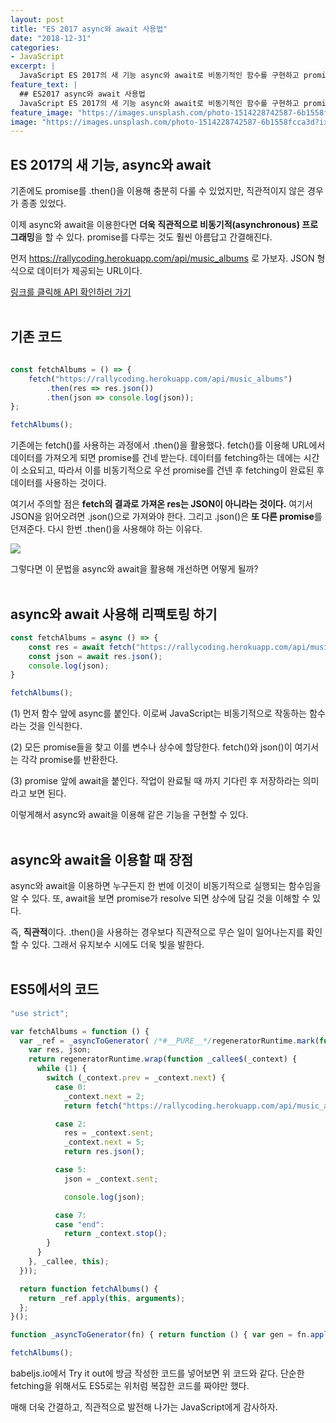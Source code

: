 ```yaml
---
layout: post
title: "ES 2017 async와 await 사용법"
date: "2018-12-31"
categories:
- JavaScript
excerpt: |
  JavaScript ES 2017의 새 기능 async와 await로 비동기적인 함수를 구현하고 promise를 다루는 방법에 대해 알아본다. ES6의 .then()과는 어떻게 다른지 알아본다. ES5와 비교하며 차이점 또한 살펴본다.
feature_text: |
  ## ES2017 async와 await 사용법
  JavaScript ES 2017의 새 기능 async와 await로 비동기적인 함수를 구현하고 promise를 다루는 방법에 대해 알아본다.
feature_image: "https://images.unsplash.com/photo-1514228742587-6b1558fcca3d?ixlib=rb-1.2.1&ixid=eyJhcHBfaWQiOjEyMDd9&auto=format&fit=crop&w=1350&q=80"
image: "https://images.unsplash.com/photo-1514228742587-6b1558fcca3d?ixlib=rb-1.2.1&ixid=eyJhcHBfaWQiOjEyMDd9&auto=format&fit=crop&w=1350&q=80"
---
```


## ES 2017의 새 기능, async와 await
기존에도 promise를 .then()을 이용해 충분히 다룰 수 있었지만, 직관적이지 않은 경우가 종종 있었다.

이제 async와 await을 이용한다면 **더욱 직관적으로 비동기적(asynchronous) 프로그래밍**을 할 수 있다. promise를 다루는 것도 훨씬 아름답고 간결해진다.

먼저 https://rallycoding.herokuapp.com/api/music_albums 로 가보자. JSON 형식으로 데이터가 제공되는 URL이다.

[링크를 클릭해 API 확인하러 가기](https://rallycoding.herokuapp.com/api/music_albums)
<br><br>

## 기존 코드
```javascript

const fetchAlbums = () => {
    fetch("https://rallycoding.herokuapp.com/api/music_albums")
        .then(res => res.json())
        .then(json => console.log(json));
};

fetchAlbums();
```

기존에는 fetch()를 사용하는 과정에서 .then()을 활용했다. fetch()를 이용해 URL에서 데이터를 가져오게 되면 promise를 건네 받는다. 데이터를 fetching하는 데에는 시간이 소요되고, 따라서 이를 비동기적으로 우선 promise를 건넨 후 fetching이 완료된 후 데이터를 사용하는 것이다.

여기서 주의할 점은 **fetch의 결과로 가져온 res는 JSON이 아니라는 것이다.** 여기서 JSON을 읽어오려면 .json()으로 가져와야 한다. 그리고 .json()은 **또 다른 promise**를 던져준다. 다시 한번 .then()을 사용해야 하는 이유다.

<img src="https://github.com/ChaeWonKong/chaewonkong.github.io/blob/master/assets/post_img/async-await.png?raw=true"
/>

그렇다면 이 문법을 async와 await을 활용해 개선하면 어떻게 될까?<br><br>

## async와 await 사용해 리팩토링 하기
```javascript
const fetchAlbums = async () => {
    const res = await fetch("https://rallycoding.herokuapp.com/api/music_albums");
    const json = await res.json();
    console.log(json);
}

fetchAlbums();
```

(1) 먼저 함수 앞에 async를 붙인다. 이로써 JavaScript는 비동기적으로 작동하는 함수라는 것을 인식한다.

(2) 모든 promise들을 찾고 이를 변수나 상수에 할당한다. fetch()와 json()이 여기서는 각각 promise를 반환한다.

(3) promise 앞에 await을 붙인다. 작업이 완료될 때 까지 기다린 후 저장하라는 의미라고 보면 된다.

이렇게해서 async와 await을 이용해 같은 기능을 구현할 수 있다. <br><br>

## async와 await을 이용할 때 장점
async와 await을 이용하면 누구든지 한 번에 이것이 비동기적으로 실행되는 함수임을 알 수 있다. 또, await을 보면 promise가 resolve 되면 상수에 담길 것을 이해할 수 있다.

즉, **직관적**이다. .then()을 사용하는 경우보다 직관적으로 무슨 일이 일어나는지를 확인할 수 있다. 그래서 유지보수 시에도 더욱 빛을 발한다.<br><br>

## ES5에서의 코드
```javascript
"use strict";

var fetchAlbums = function () {
  var _ref = _asyncToGenerator( /*#__PURE__*/regeneratorRuntime.mark(function _callee() {
    var res, json;
    return regeneratorRuntime.wrap(function _callee$(_context) {
      while (1) {
        switch (_context.prev = _context.next) {
          case 0:
            _context.next = 2;
            return fetch("https://rallycoding.herokuapp.com/api/music_albums");

          case 2:
            res = _context.sent;
            _context.next = 5;
            return res.json();

          case 5:
            json = _context.sent;

            console.log(json);

          case 7:
          case "end":
            return _context.stop();
        }
      }
    }, _callee, this);
  }));

  return function fetchAlbums() {
    return _ref.apply(this, arguments);
  };
}();

function _asyncToGenerator(fn) { return function () { var gen = fn.apply(this, arguments); return new Promise(function (resolve, reject) { function step(key, arg) { try { var info = gen[key](arg); var value = info.value; } catch (error) { reject(error); return; } if (info.done) { resolve(value); } else { return Promise.resolve(value).then(function (value) { step("next", value); }, function (err) { step("throw", err); }); } } return step("next"); }); }; }

fetchAlbums();
```

babeljs.io에서 Try it out에 방금 작성한 코드를 넣어보면 위 코드와 같다. 단순한 fetching을 위해서도 ES5로는 위처럼 복잡한 코드를 짜야만 했다. 

매해 더욱 간결하고, 직관적으로 발전해 나가는 JavaScript에게 감사하자.
